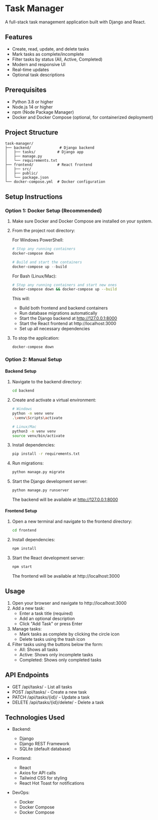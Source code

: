 # Task Manager

A full-stack task management application built with Django and React.

## Features

- Create, read, update, and delete tasks
- Mark tasks as complete/incomplete
- Filter tasks by status (All, Active, Completed)
- Modern and responsive UI
- Real-time updates
- Optional task descriptions

## Prerequisites

- Python 3.8 or higher
- Node.js 14 or higher
- npm (Node Package Manager)
- Docker and Docker Compose (optional, for containerized deployment)

## Project Structure

```
task-manager/
├── backend/             # Django backend
│   ├── tasks/          # Django app
│   ├── manage.py
│   └── requirements.txt
├── frontend/           # React frontend
│   ├── src/
│   ├── public/
│   └── package.json
└── docker-compose.yml  # Docker configuration
```

## Setup Instructions

### Option 1: Docker Setup (Recommended)

1. Make sure Docker and Docker Compose are installed on your system.

2. From the project root directory:

   For Windows PowerShell:
   ```powershell
   # Stop any running containers
   docker-compose down
   
   # Build and start the containers
   docker-compose up --build
   ```

   For Bash (Linux/Mac):
   ```bash
   # Stop any running containers and start new ones
   docker-compose down && docker-compose up --build
   ```

   This will:
   - Build both frontend and backend containers
   - Run database migrations automatically
   - Start the Django backend at http://127.0.0.1:8000
   - Start the React frontend at http://localhost:3000
   - Set up all necessary dependencies

3. To stop the application:
   ```bash
   docker-compose down
   ```

### Option 2: Manual Setup

#### Backend Setup

1. Navigate to the backend directory:
   ```bash
   cd backend
   ```

2. Create and activate a virtual environment:
   ```bash
   # Windows
   python -m venv venv
   .\venv\Scripts\activate

   # Linux/Mac
   python3 -m venv venv
   source venv/bin/activate
   ```

3. Install dependencies:
   ```bash
   pip install -r requirements.txt
   ```

4. Run migrations:
   ```bash
   python manage.py migrate
   ```

5. Start the Django development server:
   ```bash
   python manage.py runserver
   ```
   The backend will be available at http://127.0.0.1:8000

#### Frontend Setup

1. Open a new terminal and navigate to the frontend directory:
   ```bash
   cd frontend
   ```

2. Install dependencies:
   ```bash
   npm install
   ```

3. Start the React development server:
   ```bash
   npm start
   ```
   The frontend will be available at http://localhost:3000

## Usage

1. Open your browser and navigate to http://localhost:3000
2. Add a new task:
   - Enter a task title (required)
   - Add an optional description
   - Click "Add Task" or press Enter
3. Manage tasks:
   - Mark tasks as complete by clicking the circle icon
   - Delete tasks using the trash icon
4. Filter tasks using the buttons below the form:
   - All: Shows all tasks
   - Active: Shows only incomplete tasks
   - Completed: Shows only completed tasks

## API Endpoints

- GET /api/tasks/ - List all tasks
- POST /api/tasks/ - Create a new task
- PATCH /api/tasks/{id}/ - Update a task
- DELETE /api/tasks/{id}/delete/ - Delete a task

## Technologies Used

- Backend:
  - Django
  - Django REST Framework
  - SQLite (default database)

- Frontend:
  - React
  - Axios for API calls
  - Tailwind CSS for styling
  - React Hot Toast for notifications

- DevOps:
  - Docker
  - Docker Compose 
  - Docker Compose 